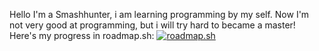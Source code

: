 Hello I'm a Smashhunter, i am learning programming by my self.
Now I'm not very good at programming, but i will try hard to became a master!
Here's my progress in roadmap.sh:
[![roadmap.sh](https://api.roadmap.sh/v1-badge/tall/64b0d11d5f038d81eeb18960?variant=dark)](https://roadmap.sh)
